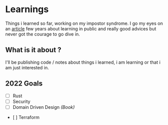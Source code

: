 # Learnings

Things i learned so far, working on my impostor syndrome. I go my eyes on an [article](https://www.swyx.io/learn-in-public/) few years about learning in public and really good advices but never got the courage to go dive in.

## What is it about ?

I'll be publishing code / notes about things i learned, i am learning or that i am just interested in.

## 2022 Goals

- [ ] Rust
- [ ] Security
- [ ] Domain Driven Design *(Book)*
- [ ] Terraform
